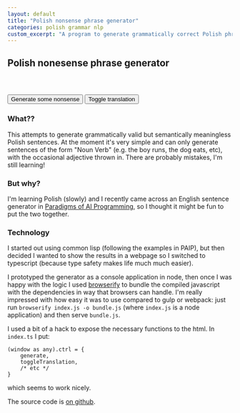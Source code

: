 ```yaml
---
layout: default
title: "Polish nonsense phrase generator"
categories: polish grammar nlp
custom_excerpt: "A program to generate grammatically correct Polish phrases."
---
```


## Polish nonesense phrase generator

<div class="jumbotron" style="margin-top: 1em">
<div id="output" class="lead text-center"></div>

<div style="height: 2em">
    <div id="translation" class="text-muted text-center"> </div>
</div>
</div>

<button class="btn btn-primary" style="margin-top: 1em;" type="button" onclick="ctrl.generate()" >
    Generate some nonsense
</button> 
<button class="btn btn-default" style="margin-top: 1em;" type="button" onclick="ctrl.toggleTranslation()" >
    Toggle translation
</button>

<script src="http://cdn.rawgit.com/davidshepherd7/polish-generator/v3-pronoun-fixes/bundle.js"></script>




### What??

This attempts to generate grammatically valid but semantically meaningless
Polish sentences. At the moment it's very simple and can only generate sentences
of the form "Noun Verb" (e.g. the boy runs, the dog eats, etc), with the
occasional adjective thrown in. There are probably mistakes, I'm still learning!


### But why?

I'm learning Polish (slowly) and I recently came across an English sentence
generator in [Paradigms of AI Programming](https://github.com/norvig/paip-lisp/), 
so I thought it might be fun to put the two together.


### Technology

I started out using common lisp (following the examples in PAIP), but then
decided I wanted to show the results in a webpage so I switched to typescript
(because type safety makes life much much easier).

I prototyped the generator as a console application in node, then once I was
happy with the logic I used [browserify](http://browserify.org/) to bundle the
compiled javascript with the dependencies in way that browsers can handle. I'm
really impressed with how easy it was to use compared to gulp or webpack: just
run `browserify index.js -o bundle.js` (where `index.js` is a node application)
and then serve `bundle.js`.

I used a bit of a hack to expose the necessary functions to the html. In
`index.ts` I put:

```
(window as any).ctrl = {
    generate,
    toggleTranslation,
    /* etc */
}
```

which seems to work nicely.

The source code is [on github](https://github.com/davidshepherd7/polish-generator).
